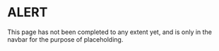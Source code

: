 # ALERT

This page has not been completed to any extent yet, and is only in the navbar for the purpose of placeholding.
